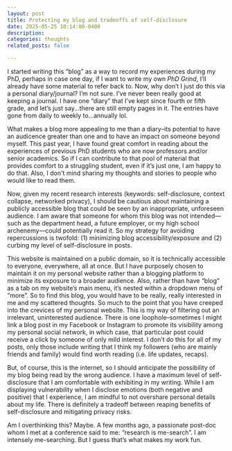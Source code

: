 ```yaml
---
layout: post
title: Protecting my blog and tradeoffs of self-disclosure
date: 2025-05-25 10:14:00-0400
description: 
categories: thoughts
related_posts: false

---
```

I started writing this “blog” as a way to record my experiences during my PhD, perhaps in case one day, if I want to write my own _PhD Grind_, I’ll already have some material to refer back to. Now, why don’t I just do this via a personal diary/journal? I’m not sure. I’ve never been really good at keeping a journal. I have one “diary” that I’ve kept since fourth or fifth grade, and let’s just say…there are still empty pages in it. The entries have gone from daily to weekly to…annually lol.

What makes a blog more appealing to me than a diary–its potential to have an audicence greater than one and to have an impact on someone beyond myself. This past year, I have found great comfort in reading about the experiences of previous PhD students who are now professors and/or senior academics. So if I can contribute to that pool of material that provides comfort to a struggling student, even if it’s just one, I am happy to do that. Also, I don't mind sharing my thoughts and stories to people who would like to read them.

Now, given my recent research interests (keywords: self-disclosure, context collapse, networked privacy), I should be cautious about maintaining a publicly accessible blog that could be seen by an inappropriate, unforeseen audience. I am aware that someone for whom this blog was not intended—such as the department head, a future employer, or my high school archenemy—could potentially read it. So my strategy for avoiding repercussions is twofold: (1) minimizing blog accessibility/exposure and (2) curbing my level of self-disclosure in posts.

This website is maintained on a public domain, so it is technically accessible to everyone, everywhere, all at once. But I have purposely chosen to maintain it on my personal website rather than a blogging platform to minimize its exposure to a broader audience. Also, rather than have “blog” as a tab on my website’s main menu, it’s nested within a dropdown menu of “more”. So to find this blog, you would have to be really, really interested in me and my scattered thoughts. So much to the point that you have creeped into the crevices of my personal website. This is my way of filtering out an irrelevant, uninterested audience. There is one loophole–sometimes I might link a blog post in my Facebook or Instagram to promote its visibility among my personal social network, in which case, that particular post could receive a click by someone of only mild interest. I don’t do this for all of my posts, only those include writing that I think my followers (who are mainly friends and family) would find worth reading (i.e. life updates, recaps). 

But, of course, this is the internet, so I should anticipate the possibility of my blog being read by the wrong audience. I have a maximum level of self-disclosure that I am comfortable with exhibiting in my writing. While I am displaying vulnerability when I disclose emotions (both negative and positive) that I experience, I am mindful to not overshare personal details about my life. There is definitely a tradeoff between reaping benefits of self-disclosure and mitigating privacy risks. 

Am I overthinking this? Maybe. A few months ago, a passionate post-doc whom I met at a conference said to me: “research is me-search”. I am intensely me-searching. But I guess that’s what makes my work fun. 
